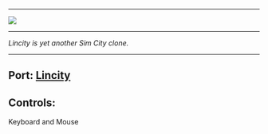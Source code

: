 ***
![](http://lincity.sourceforge.net/screenshots/power.png)
***
_Lincity is yet another Sim City clone._
***

## Port: [Lincity](http://lincity.sourceforge.net/)

## Controls:

Keyboard and Mouse